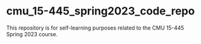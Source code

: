 # cmu_15-445_spring2023_code_repo

This repository is for self-learning purposes related to the CMU 15-445 Spring 2023 course.
